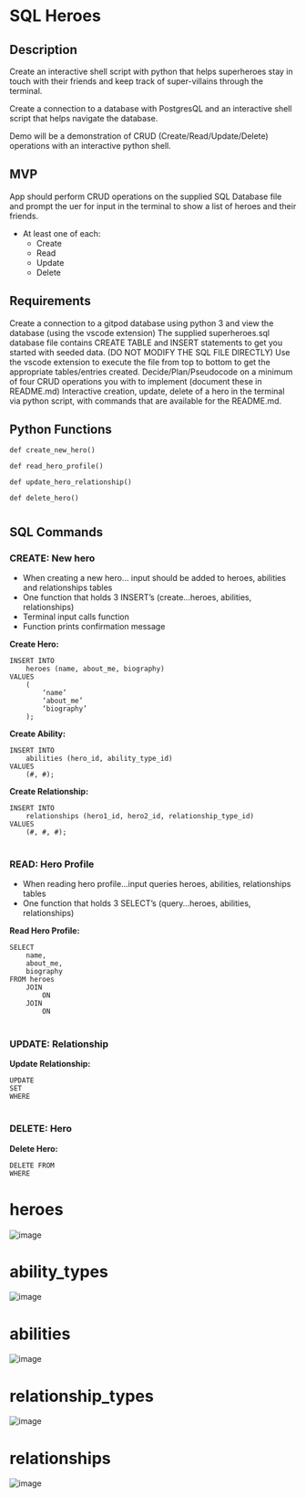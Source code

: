 # **SQL Heroes**

## **Description**
Create an interactive shell script with python that helps superheroes stay in touch with their friends and keep track of super-villains through the terminal.

Create a connection to a database with PostgresQL and an interactive shell script that helps navigate the database.

Demo will be a demonstration of CRUD (Create/Read/Update/Delete) operations with an interactive python shell.

## **MVP**
App should perform CRUD operations on the supplied SQL Database file and prompt the uer for input in the terminal to show a list of heroes and their friends.
- At least one of each:
    - Create
    - Read
    - Update
    - Delete

## **Requirements**
Create a connection to a gitpod database using python 3 and view the database (using the vscode extension)
The supplied superheroes.sql database file contains CREATE TABLE and INSERT statements to get you started with seeded data. (DO NOT MODIFY THE SQL FILE DIRECTLY) Use the vscode extension to execute the file from top to bottom to get the appropriate tables/entries created.
Decide/Plan/Pseudocode on a minimum of four CRUD operations you with to implement (document these in README.md)
Interactive creation, update, delete of a hero in the terminal via python script, with commands that are available for the README.md.


## **Python Functions**

    def create_new_hero()

    def read_hero_profile()

    def update_hero_relationship()

    def delete_hero()
#
## **SQL Commands**

### **CREATE:** New hero
- When creating a new hero… input should be added to heroes, abilities and relationships tables
- One function that holds 3 INSERT’s (create…heroes, abilities, relationships)
- Terminal input calls function
- Function prints confirmation message

**Create Hero:**

    INSERT INTO
        heroes (name, about_me, biography)
    VALUES
        (
            ‘name’
            ‘about_me’
            ‘biography’
        );

**Create Ability:**

    INSERT INTO
        abilities (hero_id, ability_type_id)
    VALUES
        (#, #);

**Create Relationship:**

    INSERT INTO
        relationships (hero1_id, hero2_id, relationship_type_id)
    VALUES
        (#, #, #);

#
### **READ:** Hero Profile
- When reading hero profile…input queries heroes, abilities, relationships tables
- One function that holds 3 SELECT’s (query…heroes, abilities, relationships)

**Read Hero Profile:**

    SELECT
        name,
        about_me,
        biography
    FROM heroes
        JOIN 
            ON
        JOIN
            ON

#
### **UPDATE:** Relationship

**Update Relationship:**

    UPDATE
    SET
    WHERE
#
### **DELETE:** Hero

**Delete Hero:**

    DELETE FROM
    WHERE  
  
#  
# **heroes**
![image](img/Heroes_Table.png)
#
# **ability_types**
![image](img/Ability_Types.png)
#
# **abilities**
![image](img/Abilities_Table.png)
# **relationship_types**
![image](img/Relationship_Types_Table.png)
# **relationships**
![image](img/Relationships_Table.png)
